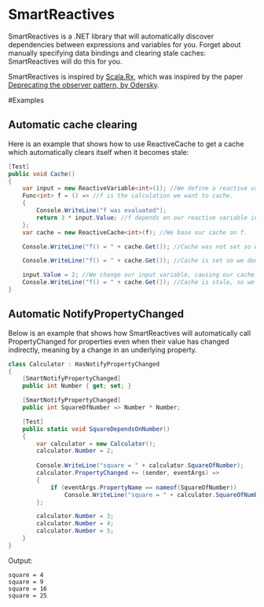 # SmartReactives

SmartReactives is a .NET library that will automatically discover dependencies between expressions and variables for you. Forget about manually specifying data bindings and clearing stale caches: SmartReactives will do this for you.

SmartReactives is inspired by [Scala.Rx](https://github.com/lihaoyi/scala.rx), which was inspired by the paper [Deprecating the observer pattern, by Odersky](https://scholar.google.nl/scholar?q=deprecating+the+observer+pattern&btnG=&hl=en&as_sdt=0%2C5).

#Examples

## Automatic cache clearing
Here is an example that shows how to use ReactiveCache to get a cache which automatically clears itself when it becomes stale:
```c#
[Test]
public void Cache()
{
    var input = new ReactiveVariable<int>(1); //We define a reactive variable.
    Func<int> f = () => //f is the calculation we want to cache.
    {
        Console.WriteLine("f was evaluated");
        return 3 * input.Value; //f depends on our reactive variable input.
    };
    var cache = new ReactiveCache<int>(f); //We base our cache on f.

    Console.WriteLine("f() = " + cache.Get()); //Cache was not set so we evaluate f.

    Console.WriteLine("f() = " + cache.Get()); //Cache is set so we don't evaluate f.

    input.Value = 2; //We change our input variable, causing our cache to become stale.
    Console.WriteLine("f() = " + cache.Get()); //Cache is stale, so we must evaluate f.
}
```


## Automatic NotifyPropertyChanged
Below is an example that shows how SmartReactives will automatically call PropertyChanged for properties even when their value has changed indirectly, meaning by a change in an underlying property. 

```c#
class Calculator : HasNotifyPropertyChanged
{
    [SmartNotifyPropertyChanged]
    public int Number { get; set; }

    [SmartNotifyPropertyChanged]
    public int SquareOfNumber => Number * Number;

    [Test]
    public static void SquareDependsOnNumber()
    {
        var calculator = new Calculator();
        calculator.Number = 2;
        
        Console.WriteLine("square = " + calculator.SquareOfNumber); 
        calculator.PropertyChanged += (sender, eventArgs) =>
        {
            if (eventArgs.PropertyName == nameof(SquareOfNumber))
                Console.WriteLine("square = " + calculator.SquareOfNumber);
        };

        calculator.Number = 3;
        calculator.Number = 4;
        calculator.Number = 5;
    }
}
```

Output:
```
square = 4
square = 9
square = 16
square = 25
```
